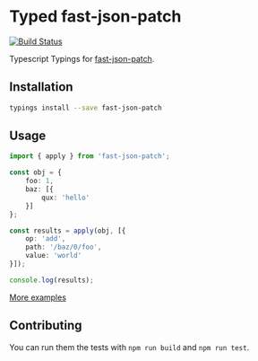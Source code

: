 # Typed fast-json-patch
[![Build Status](https://travis-ci.org/types/npm-fast-json-patch.svg?branch=master)](https://travis-ci.org/types/npm-fast-json-patch)

Typescript Typings for [fast-json-patch](https://www.npmjs.com/package/fast-json-patch).

## Installation
```sh
typings install --save fast-json-patch
```

## Usage

```ts
import { apply } from 'fast-json-patch';

const obj = {
    foo: 1,
    baz: [{
        qux: 'hello'
    }]
};

const results = apply(obj, [{
    op: 'add',
    path: '/baz/0/foo',
    value: 'world'
}]);

console.log(results);
```

[More examples](./test)


## Contributing
You can run them the tests with `npm run build` and `npm run test`.
